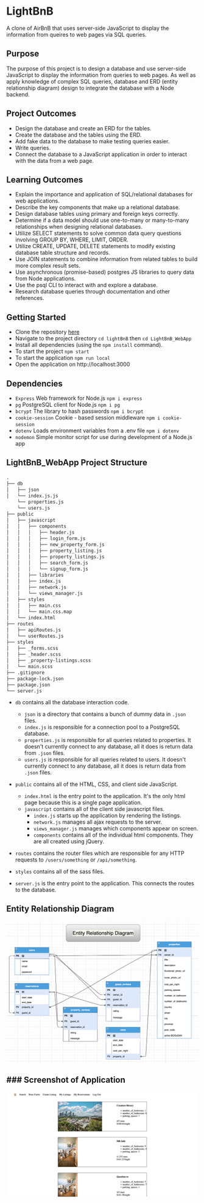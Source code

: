 # LightBnB
A clone of AirBnB that uses server-side JavaScript to display the information from queires to web pages via SQL queries.
## Purpose
The purpose of this project is to design a database and use server-side JavaScript to display the information from queries to web pages. As well as apply knowledge of complex SQL queries, database and ERD (entity relationship diagram) design to integrate the database with a Node backend.

## Project Outcomes
 * Design the database and create an ERD for the tables.
 * Create the database and the tables using the ERD.
 * Add fake data to the database to make testing queries easier.
 * Write queries.
 * Connect the database to a JavaScript application in order to interact with the data from a web page.


## Learning Outcomes
   * Explain the importance and application of SQL/relational databases for web applications.
   * Describe the key components that make up a relational database.
   * Design database tables using primary and foreign keys correctly.
   * Determine if a data model should use one-to-many or many-to-many relationships when designing relational databases.
   * Utilize SELECT statements to solve common data query questions involving GROUP BY, WHERE, LIMIT, ORDER.
   * Utilize CREATE, UPDATE, DELETE statements to modify existing database table structure and records.
   * Use JOIN statements to combine information from related tables to build more complex result sets.
   * Use asynchronous (promise-based) postgres JS libraries to query data from Node applications.
   * Use the psql CLI to interact with and explore a database.
   * Research database queries through documentation and other references.

## Getting Started
- Clone the repository [here](https://github.com/KShilina/LightBnB)
- Navigate to the project directory `cd lightBnB` then 
`cd LightBnB_WebApp`
- Install all dependencies (using the `npm install` command).
- To start the project `npm start`
- To start the application `npm run local`
- Open the application on http://localhost:3000

## Dependencies

- `Express` Web framework for Node.js `npm i express`
- `pg` PostgreSQL client for Node.js `npm i pg`
- `bcrypt` The library to hash passwords `npm i bcrypt`
- `cookie-session` Cookie - based session middleware `npm i cookie-session`
- `dotenv` Loads environment variables from a .env file `npm i dotenv`
- `nodemon` Simple monitor script for use during development of a Node.js app 

## LightBnB_WebApp Project Structure

```
.
├── db
│   ├── json
│   └── index.js.js
    └── properties.js
    └── users.js
├── public
│   ├── javascript
│   │   ├── components 
│   │   │   ├── header.js
│   │   │   ├── login_form.js
│   │   │   ├── new_property_form.js
│   │   │   ├── property_listing.js
│   │   │   ├── property_listings.js
│   │   │   ├── search_form.js
│   │   │   └── signup_form.js
│   │   ├── libraries
│   │   ├── index.js
│   │   ├── network.js
│   │   └── views_manager.js
│   ├── styles
│   │   ├── main.css
│   │   └── main.css.map
│   └── index.html
├── routes
│   ├── apiRoutes.js
│   └── userRoutes.js
├── styles  
│   ├── _forms.scss
│   ├── _header.scss
│   ├── _property-listings.scss
│   └── main.scss
├── .gitignore
├── package-lock.json
├── package.json
└── server.js
```

* `db` contains all the database interaction code.
  
  * `json` is a directory that contains a 
  bunch of dummy data in `.json` files.
  * `index.js` is responsible for a connection pool to a PostgreSQL database.
  * `properties.js` is responsible for all queries related to properties. It doesn't currently connect to any database, all it does is return data from `.json` files.
  * `users.js` is responsible for all queries related to users. It doesn't currently connect to any database, all it does is return data from `.json` files.

* `public` contains all of the HTML, CSS, and client side JavaScript. 
  * `index.html` is the entry point to the application. It's the only html page because this is a single page application.
  * `javascript` contains all of the client side javascript files.
    * `index.js` starts up the application by rendering the listings.
    * `network.js` manages all ajax requests to the server.
    * `views_manager.js` manages which components appear on screen.
    * `components` contains all of the individual html components. They are all created using jQuery.
* `routes` contains the router files which are responsible for any HTTP requests to `/users/something` or `/api/something`. 
* `styles` contains all of the sass files. 
* `server.js` is the entry point to the application. This connects the routes to the database.

## Entity Relationship Diagram
!["Entity Relationship Diagram"](docs/LightBnB_ERD.png)

## ### Screenshot of Application
!["Screenshot of application"](docs/lightBnB.png)
